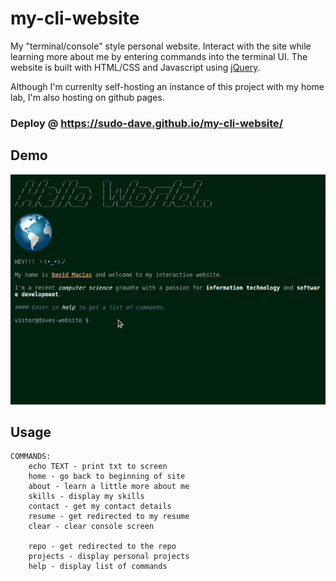 # my-cli-website

My "terminal/console" style personal website. Interact with the site while learning more about me by entering commands into the terminal UI. The website is built with HTML/CSS and Javascript using [jQuery](https://jquery.com).

Although I'm currenlty self-hosting an instance of this project with my home lab, I'm also hosting on github pages.

### Deploy @ https://sudo-dave.github.io/my-cli-website/


## Demo

<img src="images/demo.gif">

## Usage

```
COMMANDS:
    echo TEXT - print txt to screen
    home - go back to beginning of site
    about - learn a little more about me
    skills - display my skills 
    contact - get my contact details
    resume - get redirected to my resume
    clear - clear console screen
    
    repo - get redirected to the repo
    projects - display personal projects
    help - display list of commands
```
